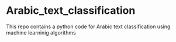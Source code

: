 # Arabic_text_classification

This repo contains a python code for Arabic text classification using machine learninig algorithms 
